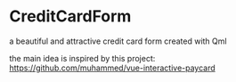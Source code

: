 # CreditCardForm
a beautiful and attractive credit card form created with Qml

the main idea is inspired by this project: https://github.com/muhammed/vue-interactive-paycard
